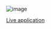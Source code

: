 ![image](https://user-images.githubusercontent.com/60959655/189493320-aaae8a23-3c01-414a-a32a-6bef8862d655.png)

<a href="https://chantey.herokuapp.com/" class="button big">Live application</a>
